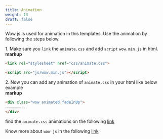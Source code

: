 ```yaml
---
title: Animation
weight: 13
draft: false
---
```

Wow js is used for animation in this templates. Use the animation by following the steps below.

1\. Make sure you `link` the `animate.css` and add `script` `wow.min.js` in html.  
**markup**  
```html
<link rel="stylesheet" href="css/animate.css">

<script src="js/wow.min.js"></script>
```

2\. Now you can add any animation of `animate.css` in your html like below example  
**markup**  
```html
<div class="wow animated fadeInUp">
…………………..  
</div>
```  
find the `animate.css` animations on the following [link](https://daneden.github.io/animate.css/)

Know more about `wow js` in the following [link](http://mynameismatthieu.com/WOW/)